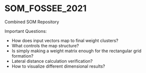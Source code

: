 # SOM_FOSSEE_2021
Combined SOM Repository<BR>


Important Questions:<BR>
- How does input vectors map to final weight clusters?
- What controls the map structure?
- Is simply making a weight matrix enough for the rectangular grid formation?
- Lateral distance calculation verification?
- How to visualize different dimensional results?
